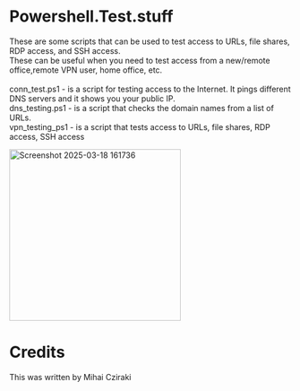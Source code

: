 # Powershell.Test.stuff

These are some scripts that can be used to test access to URLs, file shares, RDP access, and SSH access. 
<br>These can be useful when you need to test access from a new/remote office,remote VPN user, home office, etc.
<br>
<br> conn_test.ps1 - is a script for testing access to the Internet. It pings different DNS servers and it shows you your public IP.
<br> dns_testing.ps1 - is a script that checks the domain names from a list of URLs.
<br> vpn_testing_ps1 - is a script that tests access to URLs, file shares, RDP access, SSH access

<img width="306" alt="Screenshot 2025-03-18 161736" src="https://github.com/user-attachments/assets/60100b9a-e0e0-457e-8f15-293434bd2fbc" />

# Credits
This was written by Mihai Cziraki

